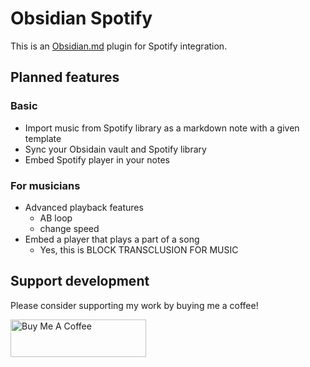 # Obsidian Spotify

This is an [Obsidian.md](https://obsidian.md) plugin for Spotify integration.

## Planned features

### Basic

- Import music from Spotify library as a markdown note with a given template
- Sync your Obsidain vault and Spotify library
- Embed Spotify player in your notes

### For musicians

- Advanced playback features
  - AB loop
  - change speed
- Embed a player that plays a part of a song
  - Yes, this is BLOCK TRANSCLUSION FOR MUSIC

## Support development

Please consider supporting my work by buying me a coffee!

<a href="https://www.buymeacoffee.com/ryotaushio" target="_blank"><img src="https://cdn.buymeacoffee.com/buttons/v2/default-yellow.png" alt="Buy Me A Coffee" style="height: 60px !important;width: 217px !important;" ></a>
